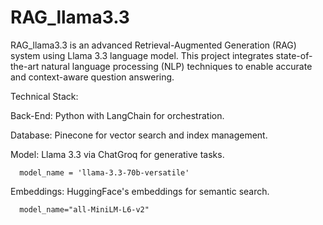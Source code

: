 # RAG_llama3.3
RAG_llama3.3 is an advanced Retrieval-Augmented Generation (RAG) system using Llama 3.3 language model. This project integrates state-of-the-art natural language processing (NLP) techniques to enable accurate and context-aware question answering.

Technical Stack:

Back-End: Python with LangChain for orchestration.

Database: Pinecone for vector search and index management.

Model: Llama 3.3 via ChatGroq for generative tasks.

      model_name = 'llama-3.3-70b-versatile'

Embeddings: HuggingFace's embeddings for semantic search.

      model_name="all-MiniLM-L6-v2"
